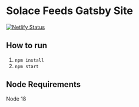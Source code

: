 # Solace Feeds Gatsby Site

[![Netlify Status](https://api.netlify.com/api/v1/badges/d856a3bf-86d1-4192-90b6-f348832f231e/deploy-status)](https://app.netlify.com/sites/solacefeedsv2/deploys)

## How to run

1. `npm install`
1. `npm start`

## Node Requirements

Node 18
